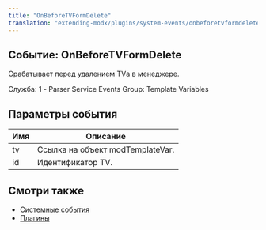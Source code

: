 ```yaml
---
title: "OnBeforeTVFormDelete"
translation: "extending-modx/plugins/system-events/onbeforetvformdelete"
---
```


## Событие: OnBeforeTVFormDelete

Срабатывает перед удалением TVа в менеджере.

Служба: 1 - Parser Service Events
Group: Template Variables

## Параметры события

| Имя | Описание                         |
| --- | -------------------------------- |
| tv  | Ссылка на объект modTemplateVar. |
| id  | Идентификатор TV.                |

## Смотри также

- [Системные события](extending-modx/plugins/system-events "Системные события")
- [Плагины](extending-modx/plugins "Плагины")
